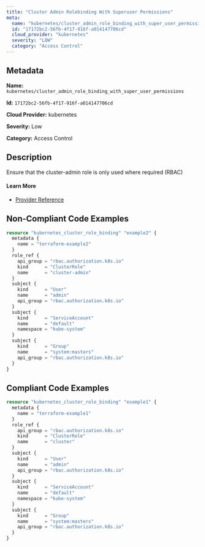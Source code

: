 ```yaml
---
title: "Cluster Admin Rolebinding With Superuser Permissions"
meta:
  name: "kubernetes/cluster_admin_role_binding_with_super_user_permissions"
  id: "17172bc2-56fb-4f17-916f-a014147706cd"
  cloud_provider: "kubernetes"
  severity: "LOW"
  category: "Access Control"
---
```


## Metadata
**Name:** `kubernetes/cluster_admin_role_binding_with_super_user_permissions`

**Id:** `17172bc2-56fb-4f17-916f-a014147706cd`

**Cloud Provider:** kubernetes

**Severity:** Low

**Category:** Access Control

## Description
Ensure that the cluster-admin role is only used where required (RBAC)

#### Learn More

 - [Provider Reference](https://registry.terraform.io/providers/hashicorp/kubernetes/latest/docs/resources/cluster_role_binding#name)

## Non-Compliant Code Examples
```terraform
resource "kubernetes_cluster_role_binding" "example2" {
  metadata {
    name = "terraform-example2"
  }
  role_ref {
    api_group = "rbac.authorization.k8s.io"
    kind      = "ClusterRole"
    name      = "cluster-admin"
  }
  subject {
    kind      = "User"
    name      = "admin"
    api_group = "rbac.authorization.k8s.io"
  }
  subject {
    kind      = "ServiceAccount"
    name      = "default"
    namespace = "kube-system"
  }
  subject {
    kind      = "Group"
    name      = "system:masters"
    api_group = "rbac.authorization.k8s.io"
  }
}

```

## Compliant Code Examples
```terraform
resource "kubernetes_cluster_role_binding" "example1" {
  metadata {
    name = "terraform-example1"
  }
  role_ref {
    api_group = "rbac.authorization.k8s.io"
    kind      = "ClusterRole"
    name      = "cluster"
  }
  subject {
    kind      = "User"
    name      = "admin"
    api_group = "rbac.authorization.k8s.io"
  }
  subject {
    kind      = "ServiceAccount"
    name      = "default"
    namespace = "kube-system"
  }
  subject {
    kind      = "Group"
    name      = "system:masters"
    api_group = "rbac.authorization.k8s.io"
  }
}

```